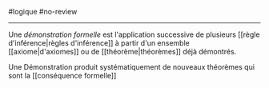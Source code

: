 #logique #no-review 

---
Une _démonstration formelle_ est l'application successive de plusieurs [[règle d'inférence|règles d'inférence]] à partir d'un ensemble [[axiome|d'axiomes]] ou de [[théorème|théorèmes]] déjà démontrés.

Une Démonstration produit systématiquement de nouveaux théorèmes qui sont la [[conséquence formelle]]
